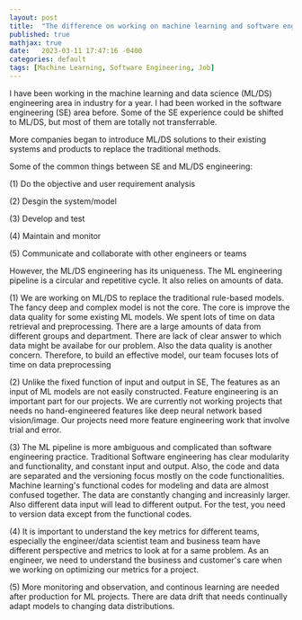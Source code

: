 ```yaml
---
layout: post
title:  "The difference on working on machine learning and software engineering projects"
published: true
mathjax: true
date:   2023-03-11 17:47:16 -0400
categories: default
tags: [Machine Learning, Software Engineering, Job]
---
```


I have been working in the machine learning and data science (ML/DS) engineering area in industry for a year. 
I had been worked in the  software engineering (SE) area before. Some of the SE experience could be shifted to ML/DS,
but most of them are totally not transferrable.

More companies began to introduce ML/DS solutions to their existing systems and products to replace the traditional methods. 

Some of the common things between SE and ML/DS engineering:

(1) Do the objective and user requirement analysis 

(2) Desgin the system/model

(3) Develop and test

(4) Maintain and monitor

(5) Communicate and collaborate with other engineers or teams

However, the ML/DS engineering has its uniqueness. The ML engineering pipeline is a circular and repetitive cycle. It also relies on amounts of data.

(1) We are working on ML/DS to replace the traditional rule-based models.
The fancy deep and complex model is not the core.  The core is  improve the data quality for some existing ML models.
We spent lots of time on data retrieval and preprocessing.
There are a large amounts of data from different groups and department. There are lack of clear answer to which data might be availabe for our problem. Also the data quality is another concern. Therefore, to build an effective model,
our team focuses lots of time on data preprocessing

(2) Unlike the fixed function of input and output in SE, The features as an input of ML models are not easily constructed. Feature engineering is an important part for our projects. We are currently not working projects that needs no hand-engineered features like deep neural network based vision/image. Our projects need more feature engineering work that involve trial and error.

(3) The ML pipeline is more ambiguous and complicated than software engineering practice.
Traditional Software engineering has clear modularity and functionality, and constant input and output. Also, the code and data are separated and the versioning focus mostly on the code functionalities.
Machine learning's functional codes for modeling and data are almost confused together. The data are constantly changing and increasinly larger. Also different data input will lead to different output. For the test, you need to version data except from the functional codes.


(4) It is important to understand the key metrics for different teams,  especially the engineer/data scientist team and business team have different perspective and metrics to look at for a same problem. As an engineer, we need to understand the business and customer's care when we working on optimizing our metrics for a project.

(5) More monitoring and observation, and continous learning are needed after production for ML projects. There are data drift that needs continually adapt models to changing data distributions.



